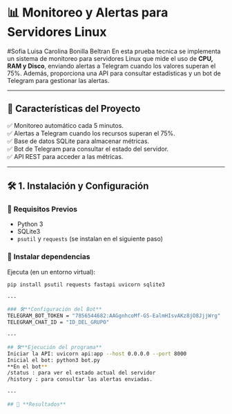 # 📊 Monitoreo y Alertas para Servidores Linux  
#Sofia Luisa Carolina Bonilla Beltran
En esta prueba tecnica se implementa un sistema de monitoreo para servidores Linux que mide el uso de **CPU, RAM y Disco**, enviando alertas a Telegram cuando los valores superan el 75%. Además, proporciona una API para consultar estadísticas y un bot de Telegram para gestionar las alertas.  

---

## 🚀 **Características del Proyecto**  

✅ Monitoreo automático cada 5 minutos.  
✅ Alertas a Telegram cuando los recursos superan el 75%.  
✅ Base de datos SQLite para almacenar métricas.  
✅ Bot de Telegram para consultar el estado del servidor.  
✅ API REST para acceder a las métricas.  

---

## 🛠️ **1. Instalación y Configuración**  

### 🔹 **Requisitos Previos**    
- Python 3  
- SQLite3  
- `psutil` y `requests` (se instalan en el siguiente paso)  

### 🔹 **Instalar dependencias**  
Ejecuta (en un entorno virtual):  
```bash
pip install psutil requests fastapi uvicorn sqlite3

---

### 🛠️**Configuración del Bot**
TELEGRAM_BOT_TOKEN = "7856544682:AAGgnhcoMf-GS-EalmHIsvAKz8jO8JjjWrg"
TELEGRAM_CHAT_ID = "ID_DEL_GRUPO"

---

## 🛠️**Ejecución del programa**
Iniciar la API: uvicorn api:app --host 0.0.0.0 --port 8000
Inicial el bot: python3 bot.py
**En el bot**
/status : para ver el estado actual del servidor
/history : para consultar las alertas enviadas.

---

## 📸 **Resultados**


